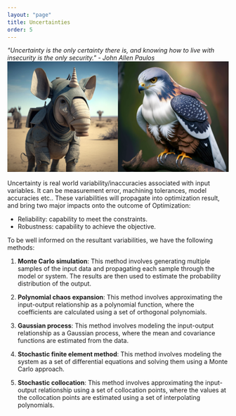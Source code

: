 ```yaml
---
layout: "page"
title: Uncertainties
order: 5
---
```

_"Uncertainty is the only certainty there is, and knowing how to live with insecurity is the only security."_
_- John Allen Paulos_
![schrodinger's cat](/assets/images/uncertainty.png)

Uncertainty is real world variability/inaccuracies associated with input variables. It can be measurement error, machining tolerances, model accuracies etc.. These variabilities will propagate into optimization result, and bring two major impacts onto the outcome of Optimization: 
- Reliability: capability to meet the constraints.
- Robustness: capability to achieve the objective.

To be well informed on the resultant variabilities, we have the following methods:

1.	**Monte Carlo simulation**: This method involves generating multiple samples of the input data and propagating each sample through the model or system. The results are then used to estimate the probability distribution of the output.

2.	**Polynomial chaos expansion**: This method involves approximating the input-output relationship as a polynomial function, where the coefficients are calculated using a set of orthogonal polynomials.

3.	**Gaussian process**: This method involves modeling the input-output relationship as a Gaussian process, where the mean and covariance functions are estimated from the data.

4.	**Stochastic finite element method**: This method involves modeling the system as a set of differential equations and solving them using a Monte Carlo approach.

5.	**Stochastic collocation**: This method involves approximating the input-output relationship using a set of collocation points, where the values at the collocation points are estimated using a set of interpolating polynomials.
